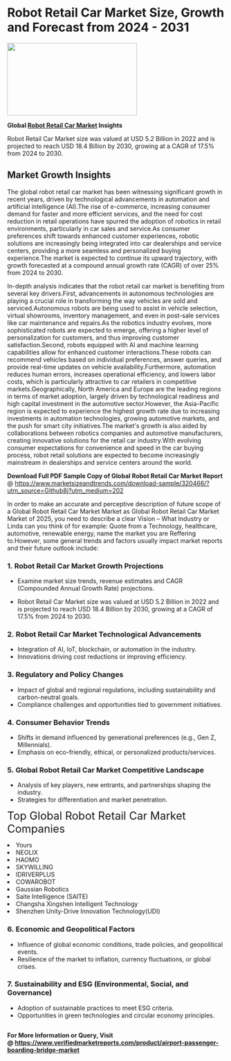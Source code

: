 <H1>Robot Retail Car Market Size, Growth and Forecast from 2024 - 2031</H1><img class="aligncenter size-medium wp-image-584254" src="https://thirdeyenews.in/wp-content/uploads/2024/09/Global-Market-Research-300x168.jpeg" alt="" width="300" height="168" /><p><strong>Global&nbsp;<a href="https://www.marketsizeandtrends.com/download-sample/320466/?utm_source=Github8j?utm_medium=202">Robot Retail Car Market</a> Insights</strong></p><p>Robot Retail Car Market size was valued at USD 5.2 Billion in 2022 and is projected to reach USD 18.4 Billion by 2030, growing at a CAGR of 17.5% from 2024 to 2030.</p><p><h2>Market Growth Insights</h2> <p>The global robot retail car market has been witnessing significant growth in recent years, driven by technological advancements in automation and artificial intelligence (AI).The rise of e-commerce, increasing consumer demand for faster and more efficient services, and the need for cost reduction in retail operations have spurred the adoption of robotics in retail environments, particularly in car sales and service.As consumer preferences shift towards enhanced customer experiences, robotic solutions are increasingly being integrated into car dealerships and service centers, providing a more seamless and personalized buying experience.The market is expected to continue its upward trajectory, with growth forecasted at a compound annual growth rate (CAGR) of over 25% from 2024 to 2030.</p> <p>In-depth analysis indicates that the robot retail car market is benefiting from several key drivers.First, advancements in autonomous technologies are playing a crucial role in transforming the way vehicles are sold and serviced.Autonomous robots are being used to assist in vehicle selection, virtual showrooms, inventory management, and even in post-sale services like car maintenance and repairs.As the robotics industry evolves, more sophisticated robots are expected to emerge, offering a higher level of personalization for customers, and thus improving customer satisfaction.Second, robots equipped with AI and machine learning capabilities allow for enhanced customer interactions.These robots can recommend vehicles based on individual preferences, answer queries, and provide real-time updates on vehicle availability.Furthermore, automation reduces human errors, increases operational efficiency, and lowers labor costs, which is particularly attractive to car retailers in competitive markets.Geographically, North America and Europe are the leading regions in terms of market adoption, largely driven by technological readiness and high capital investment in the automotive sector.However, the Asia-Pacific region is expected to experience the highest growth rate due to increasing investments in automation technologies, growing automotive markets, and the push for smart city initiatives.The market's growth is also aided by collaborations between robotics companies and automotive manufacturers, creating innovative solutions for the retail car industry.With evolving consumer expectations for convenience and speed in the car buying process, robot retail solutions are expected to become increasingly mainstream in dealerships and service centers around the world.</p> <p><span class=""><strong>Download Full PDF Sample Copy of Global Robot Retail Car Market Report</strong> @ <a href="https://www.marketsizeandtrends.com/download-sample/320466/?utm_source=Github8j?utm_medium=202" target="_blank">https://www.marketsizeandtrends.com/download-sample/320466/?utm_source=Github8j?utm_medium=202</a></span></p><p>In order to make an accurate and perceptive description of future scope of a Global&nbsp;Robot Retail Car Market Market as Global&nbsp;Robot Retail Car Market Market of 2025, you need to describe a clear Vision &ndash; What Industry or Linda can you think of for example: Quote from a Technology, healthcare, automotive, renewable energy, name the market you are Reffering to.However, some general trends and factors usually impact market reports and their future outlook include:</p><h3>1.&nbsp;<strong>Robot Retail Car Market Growth Projections</strong></h3><ul><li>Examine market size trends, revenue estimates and CAGR (Compounded Annual Growth Rate) projections.</li><li><p>Robot Retail Car Market size was valued at USD 5.2 Billion in 2022 and is projected to reach USD 18.4 Billion by 2030, growing at a CAGR of 17.5% from 2024 to 2030.</p></li></ul><h3>2.&nbsp;<strong>Robot Retail Car Market Technological Advancements</strong></h3><ul><li>Integration of AI, IoT, blockchain, or automation in the industry.</li><li>Innovations driving cost reductions or improving efficiency.</li></ul><h3>3.&nbsp;<strong>Regulatory and Policy Changes</strong></h3><ul><li>Impact of global and regional regulations, including sustainability and carbon-neutral goals.</li><li>Compliance challenges and opportunities tied to government initiatives.</li></ul><h3>4.&nbsp;<strong>Consumer Behavior Trends</strong></h3><ul><li>Shifts in demand influenced by generational preferences (e.g., Gen Z, Millennials).</li><li>Emphasis on eco-friendly, ethical, or personalized products/services.</li></ul><h3>5.&nbsp;<strong>Global Robot Retail Car Market Competitive Landscape</strong></h3><ul><li>Analysis of key players, new entrants, and partnerships shaping the industry.</li><li>Strategies for differentiation and market penetration.</li></ul><p data-pm-slice="1 1 []"><span style="color: inherit; font-family: inherit; font-size: 25px;">Top Global Robot Retail Car Market Companies</span></p><div class="" data-test-id=""><p><li>Yours</li><li> NEOLIX</li><li> HAOMO</li><li> SKYWILLING</li><li> IDRIVERPLUS</li><li> COWAROBOT</li><li> Gaussian Robotics</li><li> Saite Intelligence (SAITE)</li><li> Changsha Xingshen Intelligent Technology</li><li> Shenzhen Unity-Drive Innovation Technology(UDI)</li></p></div><h3>6.&nbsp;<strong>Economic and Geopolitical Factors</strong></h3><ul><li>Influence of global economic conditions, trade policies, and geopolitical events.</li><li>Resilience of the market to inflation, currency fluctuations, or global crises.</li></ul><h3>7.&nbsp;<strong>Sustainability and ESG (Environmental, Social, and Governance)</strong></h3><ul><li>Adoption of sustainable practices to meet ESG criteria.</li><li>Opportunities in green technologies and circular economy principles.</li></ul><h2><strong style="font-size: 14px;">For More Information or Query, Visit @&nbsp;</strong><a style="background-color: #ffffff; font-size: 14px;" href="https://www.marketsizeandtrends.com/report/robot-retail-car-market/" target="_blank">https://www.verifiedmarketreports.com/product/airport-passenger-boarding-bridge-market</a></h2>